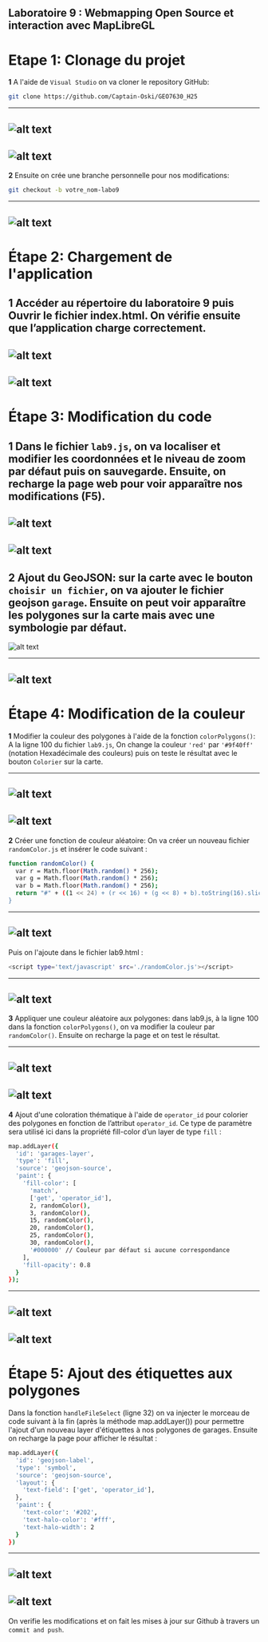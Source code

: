 ## Laboratoire 9 : Webmapping Open Source et interaction avec MapLibreGL

# Etape 1: Clonage du projet

**1** A l'aide de `Visual Studio` on va cloner le   repository GitHub:
```bash
git clone https://github.com/Captain-Oski/GEO7630_H25
```
---
![alt text](clone1.png)
---
![alt text](<repository cloned.png>)
---

**2** Ensuite on crée une branche personnelle pour nos modifications:
```bash
git checkout -b votre_nom-labo9
```
---
![alt text](<abdoul-MEITE branch.png>)
---

# Étape 2: Chargement de l'application

**1** Accéder au répertoire du laboratoire 9 puis Ouvrir le fichier index.html. On vérifie ensuite que l’application charge correctement.
---
![alt text](<fichier index.html.png>)
---
![alt text](carte.png)
---
# Étape 3: Modification du code

**1** Dans le fichier `lab9.js`, on va localiser et modifier les coordonnées et le niveau de zoom par défaut puis on sauvegarde. Ensuite, on recharge la page web pour voir apparaître nos modifications (F5).
---
![alt text](<coordonnées et zoom.png>)
---
![alt text](<carte modif1.png>)
---

**2** Ajout du GeoJSON: sur la carte avec le bouton `choisir un fichier`, on va ajouter le fichier geojson `garage`. Ensuite on peut voir apparaître les polygones sur la carte mais avec une symbologie par défaut.
---
![alt text](<ajout de fichier geojson.png>)

---
![alt text](<map with geojson.png>)
---

# Étape 4: Modification de la couleur

**1** Modifier la couleur des polygones à l'aide de la fonction `colorPolygons()`: A la ligne 100  du fichier `lab9.js`,  On change la couleur `'red'` par `'#9f40ff'` (notation Hexadécimale des couleurs) puis on teste le résultat avec le bouton `Colorier` sur la  carte.

---
![alt text](<change color.png>)
---
![alt text](<colour changed.png>)
---

**2** Créer une fonction de couleur aléatoire: 
On va créer un nouveau fichier `randomColor.js` et insérer le code suivant :
```bash
function randomColor() {
  var r = Math.floor(Math.random() * 256);
  var g = Math.floor(Math.random() * 256);
  var b = Math.floor(Math.random() * 256);
  return "#" + ((1 << 24) + (r << 16) + (g << 8) + b).toString(16).slice(1);
}
```
---
![alt text](<creation fichier randomcolor.js.png>)
---

Puis on l'ajoute dans le fichier lab9.html :
```bash
<script type='text/javascript' src='./randomColor.js'></script>
```

---
![alt text](<randomcolor in html-1.png>)
---

**3** Appliquer une couleur aléatoire aux polygones: dans lab9.js, à la ligne 100 dans la  fonction `colorPolygons()`, on va modifier la couleur par `randomColor()`. Ensuite on recharge la page et on test le résultat.

---
![alt text](<randomcolor in.js.png>)
---
![alt text](<map with random color.png>)
---

**4** Ajout d'une coloration thématique à l'aide de `operator_id` pour colorier des polygones en fonction de l’attribut `operator_id`. Ce type de paramètre sera  utilisé ici dans la propriété fill-color d’un layer de type `fill` :
```bash
map.addLayer({
  'id': 'garages-layer',
  'type': 'fill',
  'source': 'geojson-source',
  'paint': {
    'fill-color': [
      'match',
      ['get', 'operator_id'], 
      2, randomColor(),
      3, randomColor(),
      15, randomColor(),
      20, randomColor(),
      25, randomColor(),
      30, randomColor(),
      '#000000' // Couleur par défaut si aucune correspondance
    ],
    'fill-opacity': 0.8
  }
});
```
---
![alt text](<coloration thematique.png>)
---

![alt text](<carte coloration thematique.png>)
---

# Étape 5: Ajout des étiquettes aux polygones

Dans la fonction `handleFileSelect` (ligne 32) on va injecter le morceau de code suivant à la fin (après la méthode map.addLayer()) pour permettre l'ajout d'un nouveau layer d'étiquettes à nos polygones de garages. Ensuite on recharge la page pour afficher le résultat :
```bash
map.addLayer({
  'id': 'geojson-label',
  'type': 'symbol',
  'source': 'geojson-source',
  'layout': {
    'text-field': ['get', 'operator_id'],
  },
  'paint': {
    'text-color': '#202',
    'text-halo-color': '#fff',
    'text-halo-width': 2
  }
})
```

---
![alt text](<ajout des étiquettes.png>)
---

![alt text](carte+étiquettes.png)
---

On verifie les modifications et on fait les mises à jour sur Github à travers un `commit and push`.











